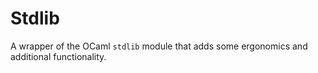 # Stdlib

A wrapper of the OCaml `stdlib` module that adds some ergonomics and additional
functionality.
